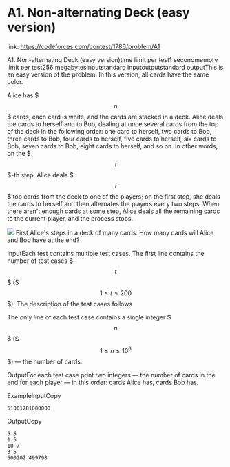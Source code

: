 # A1. Non-alternating Deck (easy version) 
 
 link: https://codeforces.com/contest/1786/problem/A1 
 
 A1. Non-alternating Deck (easy version)time limit per test1 secondmemory limit per test256 megabytesinputstandard inputoutputstandard outputThis is an easy version of the problem. In this version, all cards have the same color.

Alice has $$$n$$$ cards, each card is white, and the cards are stacked in a deck. Alice deals the cards to herself and to Bob, dealing at once several cards from the top of the deck in the following order: one card to herself, two cards to Bob, three cards to Bob, four cards to herself, five cards to herself, six cards to Bob, seven cards to Bob, eight cards to herself, and so on. In other words, on the $$$i$$$-th step, Alice deals $$$i$$$ top cards from the deck to one of the players; on the first step, she deals the cards to herself and then alternates the players every two steps. When there aren't enough cards at some step, Alice deals all the remaining cards to the current player, and the process stops.

 ![](https://espresso.codeforces.com/90f25561152d91bc7b0626576a28084466511e83.png) First Alice's steps in a deck of many cards. How many cards will Alice and Bob have at the end?

InputEach test contains multiple test cases. The first line contains the number of test cases $$$t$$$ ($$$1 \le t \le 200$$$). The description of the test cases follows

The only line of each test case contains a single integer $$$n$$$ ($$$1 \le n \le 10^6$$$) — the number of cards.

OutputFor each test case print two integers — the number of cards in the end for each player — in this order: cards Alice has, cards Bob has.

ExampleInputCopy
```
51061781000000
```
OutputCopy
```
5 5
1 5
10 7
3 5
500202 499798

```
